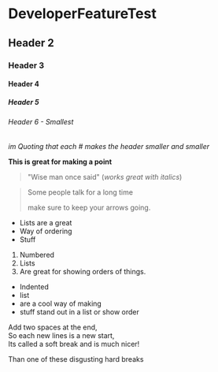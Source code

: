 # DeveloperFeatureTest
## Header 2
### Header 3
#### Header 4
##### Header 5
###### Header 6 - Smallest


_im Quoting that each # makes the header smaller and smaller_

**This is great for making a point**

> "Wise man once said"  (_works great with italics_)

> Some people talk for a long time
>
>
> make sure to keep your arrows going.

* Lists are a great
* Way of ordering
* Stuff

1. Numbered
2. Lists
3. Are great for showing orders of things.

* Indented
 * list
 * are a cool way of making
  * stuff stand out in a list or show order

Add two spaces at the end,  
So each new lines is a new start,  
Its called a soft break and is much nicer!

Than one of these disgusting
hard breaks
  
